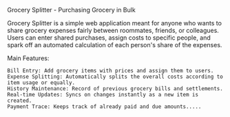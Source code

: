 Grocery Splitter - Purchasing Grocery in Bulk

Grocery Splitter is a simple web application meant for anyone who wants to share grocery expenses fairly between roommates, friends, or colleagues. Users can enter shared purchases, assign costs to specific people, and spark off an automated calculation of each person's share of the expenses.

Main Features:

    Bill Entry: Add grocery items with prices and assign them to users.
    Expense Splitting: Automatically splits the overall costs according to item usage or equally.
    History Maintenance: Record of previous grocery bills and settlements.
    Real-time Updates: Syncs on changes instantly as a new item is created.
    Payment Trace: Keeps track of already paid and due amounts.....